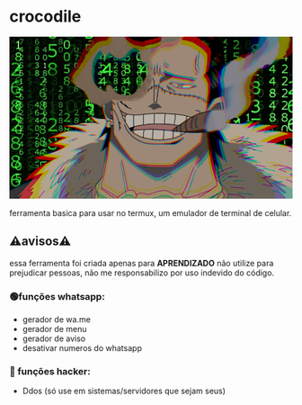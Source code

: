 # crocodile
<img src=".\src\croco.png">
<p>ferramenta basica para usar no termux, um emulador de terminal de celular.</p>

## ⚠️avisos⚠️
<p>essa ferramenta foi criada apenas para <b>APRENDIZADO</b> não utilize para prejudicar pessoas, não me responsabilizo por uso indevido do código.</p>

### 🟢funções whatsapp:
<ul>

<li>gerador de wa.me</li>
<li>gerador de menu</li>
<li>gerador de aviso</li>
<li>desativar numeros do whatsapp</li>

</ul>

### 🔴 funções hacker:
<ul>

<li>Ddos (só use em sistemas/servidores que sejam seus)</li>

</ul>